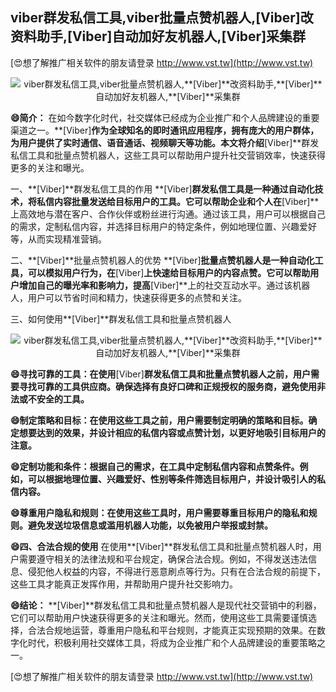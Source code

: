 ## **viber群发私信工具,viber批量点赞机器人,**[Viber]**改资料助手,**[Viber]**自动加好友机器人,**[Viber]**采集群**

[😍想了解推广相关软件的朋友请登录 http://www.vst.tw](http://www.vst.tw)

 <center><img src="https://vst.tw/MP4/tuiguang/png/3.png" alt="viber群发私信工具,viber批量点赞机器人,**[Viber]**改资料助手,**[Viber]**自动加好友机器人,**[Viber]**采集群"></center>

**😄简介：**
在如今数字化时代，社交媒体已经成为企业推广和个人品牌建设的重要渠道之一。**[Viber]**作为全球知名的即时通讯应用程序，拥有庞大的用户群体，为用户提供了实时通信、语音通话、视频聊天等功能。本文将介绍**[Viber]**群发私信工具和批量点赞机器人，这些工具可以帮助用户提升社交营销效率，快速获得更多的关注和曝光。

一、**[Viber]**群发私信工具的作用
**[Viber]**群发私信工具是一种通过自动化技术，将私信内容批量发送给目标用户的工具。它可以帮助企业和个人在**[Viber]**上高效地与潜在客户、合作伙伴或粉丝进行沟通。通过该工具，用户可以根据自己的需求，定制私信内容，并选择目标用户的特定条件，例如地理位置、兴趣爱好等，从而实现精准营销。

二、**[Viber]**批量点赞机器人的优势
**[Viber]**批量点赞机器人是一种自动化工具，可以模拟用户行为，在**[Viber]**上快速给目标用户的内容点赞。它可以帮助用户增加自己的曝光率和影响力，提高**[Viber]**上的社交互动水平。通过该机器人，用户可以节省时间和精力，快速获得更多的点赞和关注。

三、如何使用**[Viber]**群发私信工具和批量点赞机器人

 <center><img src="https://vst.tw/MP4/tuiguang/png/0.png" alt="viber群发私信工具,viber批量点赞机器人,**[Viber]**改资料助手,**[Viber]**自动加好友机器人,**[Viber]**采集群"></center>

**😄寻找可靠的工具：在使用**[Viber]**群发私信工具和批量点赞机器人之前，用户需要寻找可靠的工具供应商。确保选择有良好口碑和正规授权的服务商，避免使用非法或不安全的工具。**

**😄制定策略和目标：在使用这些工具之前，用户需要制定明确的策略和目标。确定想要达到的效果，并设计相应的私信内容或点赞计划，以更好地吸引目标用户的注意。**

**😄定制功能和条件：根据自己的需求，在工具中定制私信内容和点赞条件。例如，可以根据地理位置、兴趣爱好、性别等条件筛选目标用户，并设计吸引人的私信内容。**

**😄尊重用户隐私和规则：在使用这些工具时，用户需要尊重目标用户的隐私和规则。避免发送垃圾信息或滥用机器人功能，以免被用户举报或封禁。**

**😄四、合法合规的使用**
在使用**[Viber]**群发私信工具和批量点赞机器人时，用户需要遵守相关的法律法规和平台规定，确保合法合规。例如，不得发送违法信息、侵犯他人权益的内容，不得进行恶意刷点等行为。只有在合法合规的前提下，这些工具才能真正发挥作用，并帮助用户提升社交影响力。

**😄结论：**
**[Viber]**群发私信工具和批量点赞机器人是现代社交营销中的利器，它们可以帮助用户快速获得更多的关注和曝光。然而，使用这些工具需要谨慎选择，合法合规地运营，尊重用户隐私和平台规则，才能真正实现预期的效果。在数字化时代，积极利用社交媒体工具，将成为企业推广和个人品牌建设的重要策略之一。

[😍想了解推广相关软件的朋友请登录 http://www.vst.tw](http://www.vst.tw)



